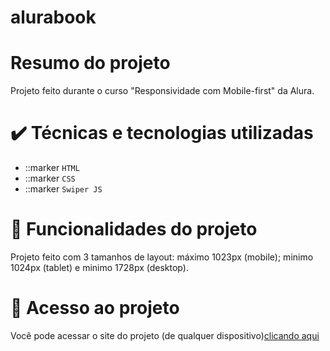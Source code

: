 # alurabook
<h1>Resumo do projeto</h1>
Projeto feito durante o curso "Responsividade com Mobile-first" da Alura.

# ✔️ Técnicas e tecnologias utilizadas
<ul>
  <li> ::marker <code>HTML</code></li>
  <li> ::marker <code>CSS</code></li>
  <li> ::marker <code>Swiper JS</code></li>
</ul>

# 🔨 Funcionalidades do projeto
Projeto feito com 3 tamanhos de layout: máximo 1023px (mobile); minimo 1024px (tablet) e minimo 1728px (desktop).

# 📁 Acesso ao projeto
<p>Você pode acessar o site do projeto (de qualquer dispositivo)<a href="https://luanmizohata.github.io/alurabook/#">clicando aqui</p></a>

<h4 align="center"
  :books: Projeto/Estudo Finalizado :books:
</h4>
